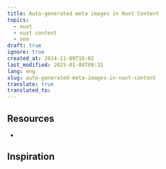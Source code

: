 ```yaml
---
title: Auto-generated meta images in Nuxt Content
topics:
  - nuxt
  - nuxt content
  - seo
draft: true
ignore: true
created_at: 2024-11-09T10:02
last_modified: 2025-01-04T09:31
lang: eng
slug: auto-generated-meta-images-in-nuxt-content
translate: true
translated_to: 
---
```

## Resources

-

## Inspiration
